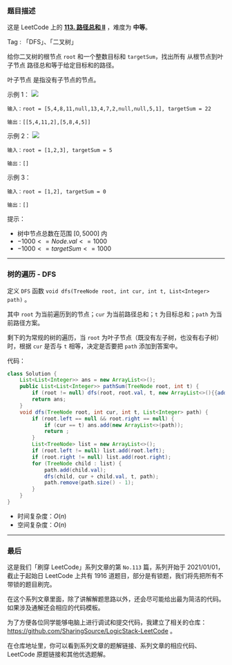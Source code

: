 ### 题目描述

这是 LeetCode 上的 **[113. 路径总和 II](https://acoier.com/2022/12/10/113.%20%E8%B7%AF%E5%BE%84%E6%80%BB%E5%92%8C%20II%EF%BC%88%E4%B8%AD%E7%AD%89%EF%BC%89/)** ，难度为 **中等**。

Tag : 「DFS」、「二叉树」



给你二叉树的根节点 `root` 和一个整数目标和 `targetSum`，找出所有 从根节点到叶子节点 路径总和等于给定目标和的路径。

叶子节点 是指没有子节点的节点。

示例 1：
![](https://assets.leetcode.com/uploads/2021/01/18/pathsumii1.jpg)

```
输入：root = [5,4,8,11,null,13,4,7,2,null,null,5,1], targetSum = 22

输出：[[5,4,11,2],[5,8,4,5]]
```
示例 2：
![](https://assets.leetcode.com/uploads/2021/01/18/pathsum2.jpg)
```
输入：root = [1,2,3], targetSum = 5

输出：[]
```
示例 3：
```
输入：root = [1,2], targetSum = 0

输出：[]
```

提示：
* 树中节点总数在范围 $[0, 5000]$ 内
* $-1000 <= Node.val <= 1000$
* $-1000 <= targetSum <= 1000$

---

### 树的遍历 - DFS

定义 `DFS` 函数 `void dfs(TreeNode root, int cur, int t, List<Integer> path)` 。

其中 `root` 为当前遍历到的节点；`cur` 为当前路径总和；`t` 为目标总和；`path` 为当前路径方案。

剩下的为常规的树的遍历，当 `root` 为叶子节点（既没有左子树，也没有右子树）时，根据 `cur` 是否与 `t` 相等，决定是否要把 `path` 添加到答案中。

代码：
```Java 
class Solution {
    List<List<Integer>> ans = new ArrayList<>();
    public List<List<Integer>> pathSum(TreeNode root, int t) {
        if (root != null) dfs(root, root.val, t, new ArrayList<>(){{add(root.val);}});
        return ans;
    }
    void dfs(TreeNode root, int cur, int t, List<Integer> path) {
        if (root.left == null && root.right == null) {
            if (cur == t) ans.add(new ArrayList<>(path));
            return ;
        }
        List<TreeNode> list = new ArrayList<>();
        if (root.left != null) list.add(root.left);
        if (root.right != null) list.add(root.right);
        for (TreeNode child : list) {
            path.add(child.val);
            dfs(child, cur + child.val, t, path);
            path.remove(path.size() - 1);
        }
    }
}
```
* 时间复杂度：$O(n)$
* 空间复杂度：$O(n)$

---

### 最后

这是我们「刷穿 LeetCode」系列文章的第 `No.113` 篇，系列开始于 2021/01/01，截止于起始日 LeetCode 上共有 1916 道题目，部分是有锁题，我们将先把所有不带锁的题目刷完。

在这个系列文章里面，除了讲解解题思路以外，还会尽可能给出最为简洁的代码。如果涉及通解还会相应的代码模板。

为了方便各位同学能够电脑上进行调试和提交代码，我建立了相关的仓库：https://github.com/SharingSource/LogicStack-LeetCode 。

在仓库地址里，你可以看到系列文章的题解链接、系列文章的相应代码、LeetCode 原题链接和其他优选题解。

